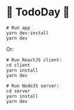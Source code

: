 # 🔅 TodoDay 🔅

```shell
# Run app
yarn dev:install
yarn dev
```
Or:
```shell
# Run ReactJS client:
cd client
yarn install
yarn dev
```
```shell
# Run NodeJS server:
cd server
yarn install
yarn dev
```